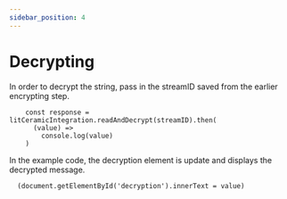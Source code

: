 ```yaml
---
sidebar_position: 4
---
```


# Decrypting

In order to decrypt the string, pass in the streamID saved from the earlier encrypting step.

```
    const response = litCeramicIntegration.readAndDecrypt(streamID).then(
      (value) =>
        console.log(value)
    )
```

In the example code, the decryption element is update and displays the decrypted message. 

```
  (document.getElementById('decryption').innerText = value)
```
